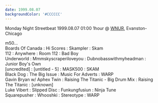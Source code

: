 ```yaml
---
date: 1999.08.07
backgroundColor: '#CCCCCC'
---
```



Monday Night Streetbeat 1999.08.07 01:00 1hour @ [WNUR](http://www.wnur.org/), Evanston-Chicago  

m50...  
Boards Of Canada : Hi Scores : Skampler : Skam  
112 : Anywhere : Room 112 : Bad Boy  
Underworld : Mmmskyscraperiloveyou : Dubnobasswithmyheadman : Junior Boy's Own  
\[uncredited\] : \[untitled - 5\] : MASK500 : SKAM  
Black Dog : The Big Issue : Music For Adverts : WARP  
Gavin Bryan w/ Aphex Twin : Raising The Titanic - Big Drum Mix : Raising The Titanic : \[unknown\]  
Luke Vibert : Slipped Disc : Funkungfusiun : Ninja Tune  
Squarepusher : Whooshki : Stereotype : WARP